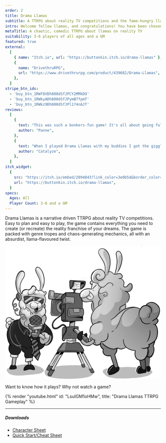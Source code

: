 ```yaml
---
order: 2
title: Drama Llamas
subtitle: A TTRPG about reality TV competitions and the fame-hungry llamas who compete in them
intro: Welcome fellow llamas, and congratulations! You have been chosen from vast throngs of eager applicants to compete in the hottest new reality TV contest on the block. You have big dreams, the camera loves you, and whether your eye is on the prize, on lasting fame, or both, this show could be your big break. You must seize this opportunity with both hooves!
metaTitle: A chaotic, comedic TTRPG about llamas on reality TV
suitability: 3-6 players of all ages and a GM
featured: true
external:
  [
    { name: "Itch.io", url: "https://buttonkin.itch.io/drama-llamas" },
    {
      name: "DrivethruRPG",
      url: "https://www.drivethrurpg.com/product/439682/Drama-Llamas",
    },
  ]
stripe_btn_ids:
  - 'buy_btn_1RWf8VDh800dSfJPCY2MMkDO'
  - 'buy_btn_1RWkyADh800dSfJPymB7fpmT'
  - 'buy_btn_1RWkz9Dh800dSfJPl174nAJT'
reviews:
  [
    {
      text: "This was such a bonkers-fun game! It's all about going full ridiculous and playing the shadow game behind the scenes. But the game itself encourages communication between the players so that it's reframed as collaboratively creating drama rather than a PVP type game.",
      author: "Panne",
    },
    {
      text: "When I played Drama Llamas with my buddies I got the giggles so bad that I couldn't talk. It's really easy to play and leaves a lot of room for improvisation and silliness, although there's a clear structure to gee things along too. Some of the artwork is BEAU-TI-FUL! The instructions are funny and loaded with puns and ideas for games. Overall, it's a really charming and entertaining game presented in a very slick package. A++ would recommend!",
      author: "Catalyze",
    },
  ]
itch_widget:
  {
    src: "https://itch.io/embed/2094843?link_color=3e0b5d&border_color=ffffff",
    url: "https://buttonkin.itch.io/drama-llamas",
  }
specs:
  Ages: All
  Player Count: 3-6 and a GM
---
```


Drama Llamas is a narrative driven TTRPG about reality TV competitions. Easy to plan and easy to play, the game contains everything you need to create (or recreate) the reality franchise of your dreams. The game is packed with genre tropes and chaos-generating mechanics, all with an absurdist, llama-flavoured twist.

![A llama presenter speaking into a microphone in front of a camera, which is being operated by a llama camera person](camera.png)

Want to know how it plays? Why not watch a game?

{% render "youtube.html" id: "LsuIGM1oHMw", title: "Drama Llamas TTRPG Gameplay" %}

---

##### Downloads

- [Character Sheet](/assets/files/drama_llamas_character_sheet.pdf)
- [Quick Start/Cheat Sheet](/assets/files/drama_llamas_cheat_sheet.pdf)
